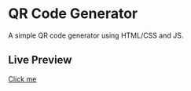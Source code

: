 # QR Code Generator

A simple QR code generator using HTML/CSS and JS.

## Live Preview

[Click me](https://dinadana.github.io/qr-code-generator/)
